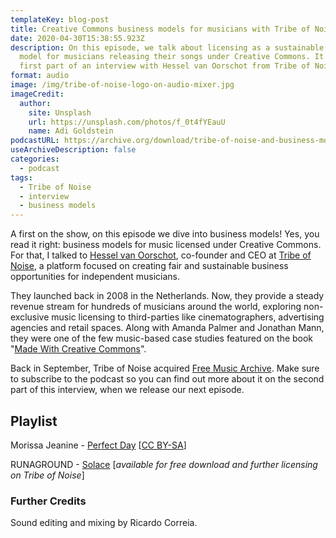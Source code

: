 ```yaml
---
templateKey: blog-post
title: Creative Commons business models for musicians with Tribe of Noise
date: 2020-04-30T15:38:55.923Z
description: On this episode, we talk about licensing as a sustainable business
  model for musicians releasing their songs under Creative Commons. It's the
  first part of an interview with Hessel van Oorschot from Tribe of Noise.
format: audio
image: /img/tribe-of-noise-logo-on-audio-mixer.jpg
imageCredit:
  author:
    site: Unsplash
    url: https://unsplash.com/photos/f_0t4fYEauU
    name: Adi Goldstein
podcastURL: https://archive.org/download/tribe-of-noise-and-business-models/Tribe%20of%20Noise%20and%20Business%20Models.mp3
useArchiveDescription: false
categories:
  - podcast
tags:
  - Tribe of Noise
  - interview
  - business models
---
```

A first on the show, on this episode we dive into business models! Yes, you read it right: business models for music licensed under Creative Commons. For that, I talked to [Hessel van Oorschot](https://twitter.com/73553H), co-founder and CEO at [Tribe of Noise](https://www.tribeofnoise.com/), a platform focused on creating fair and sustainable business opportunities for independent musicians. 

They launched back in 2008 in the Netherlands. Now, they provide a steady revenue stream for hundreds of musicians around the world, exploring non-exclusive music licensing to third-parties like cinematographers, advertising agencies and retail spaces. Along with Amanda Palmer and Jonathan Mann, they were one of the few music-based case studies featured on the book "[Made With Creative Commons](https://creativecommons.org/wp-content/uploads/2017/04/made-with-cc.pdf)".

Back in September, Tribe of Noise acquired [Free Music Archive](https://freemusicarchive.org/). Make sure to subscribe to the podcast so you can find out more about it on the second part of this interview, when we release our next episode.

## Playlist

Morissa Jeanine - [Perfect Day](https://www.tribeofnoise.com/viewMusic.php?fileID=62593) [[CC BY-SA](https://creativecommons.org/licenses/by-sa/4.0/)] 

RUNAGROUND - [Solace](https://artist.tribeofnoise.com/spotlight-interview-runaground) [*available for free download and further licensing on Tribe of Noise*]

### Further Credits

Sound editing and mixing by Ricardo Correia.